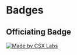 # Badges

## Officiating Badge

[![Made by CSX Labs](https://csxlabs.org/badges/made_by_csx_labs.svg)](https://csxlabs.org)
